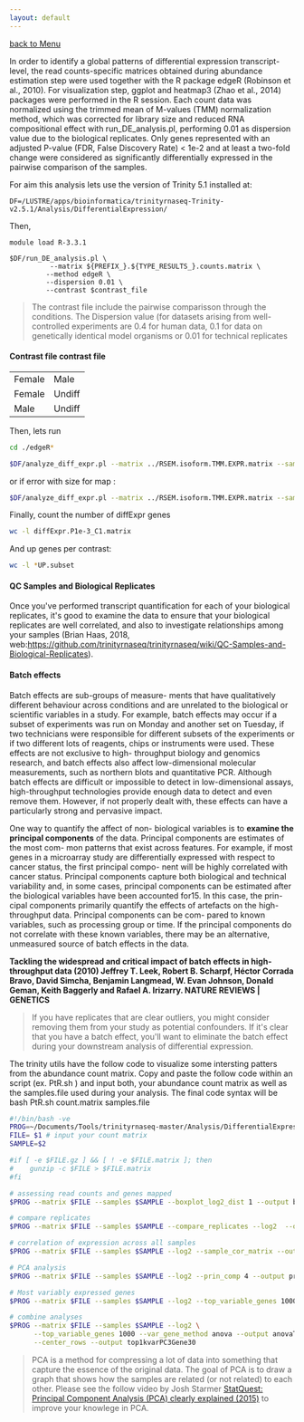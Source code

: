 ```yaml
---
layout: default
---
```


[back to Menu](../)

In order to identify a global patterns of differential expression transcript-level, the read counts-specific matrices obtained during abundance estimation step were used together with the R package edgeR (Robinson et al., 2010). For visualization step, ggplot and heatmap3 (Zhao et al., 2014) packages were performed in the R session.
Each count data was normalized using the trimmed mean of M-values (TMM) normalization method, which was corrected for library size and reduced RNA compositional effect with run_DE_analysis.pl, performing 0.01 as dispersion value due to the biological replicates.
Only genes represented with an adjusted P-value (FDR, False Discovery Rate) < 1e-2 and at least a two-fold change were considered as significantly differentially expressed in the pairwise comparison of the samples.


For aim this analysis lets use the version of Trinity 5.1 installed at: 

```shell
DF=/LUSTRE/apps/bioinformatica/trinityrnaseq-Trinity-v2.5.1/Analysis/DifferentialExpression/
```

Then,

```shell
module load R-3.3.1 

$DF/run_DE_analysis.pl \
      	  --matrix ${PREFIX_}.${TYPE_RESULTS_}.counts.matrix \
       	 --method edgeR \
       	 --dispersion 0.01 \
       	 --contrast $contrast_file 

```
> The contrast file include the pairwise comparisson through the conditions.
> The Dispersion value (for datasets arising from well-controlled experiments are 0.4 for human data, 0.1 for data on genetically identical model organisms or 0.01 for technical replicates

#### [](#header-4)Contrast file contrast file

|         |        |
|:--------|:-------|
| Female  | Male   |
| Female  | Undiff |
| Male    | Undiff |

Then, lets run 

```bash
cd ./edgeR*

$DF/analyze_diff_expr.pl --matrix ../RSEM.isoform.TMM.EXPR.matrix --samples ../samples.file -P 1e-3 -C 1 --order_columns_by_samples_file
```

or if error with size for map :

```bash
$DF/analyze_diff_expr.pl --matrix ../RSEM.isoform.TMM.EXPR.matrix --samples ../samples.file -P 1e-3  -C 1 --max_DE_genes_per_comparison 1000 --max_genes_clust 10000
```

Finally, count the number of diffExpr genes

```bash
wc -l diffExpr.P1e-3_C1.matrix
```

And up genes per contrast:

```bash
wc -l *UP.subset
```

#### [](#header-4) QC Samples and Biological Replicates

Once you've performed transcript quantification for each of your biological replicates, it's good to examine the data to ensure that your biological replicates are well correlated, and also to investigate relationships among your samples (Brian Haas, 2018, web:https://github.com/trinityrnaseq/trinityrnaseq/wiki/QC-Samples-and-Biological-Replicates). 

#### [](#header-4) Batch effects

Batch effects are sub-groups of measure- ments that have qualitatively different behaviour across conditions and are unrelated to the biological or scientific variables in a study. For example, batch effects may occur if a subset of experiments was run on Monday and another set on Tuesday, if two technicians were responsible for different subsets of the experiments or if two different lots of reagents, chips or instruments were used. These effects are not exclusive to high- throughput biology and genomics research, and batch effects also affect low-dimensional molecular measurements, such as northern blots and quantitative PCR. Although batch effects are difficult or impossible to detect in low-dimensional assays, high-throughput technologies provide enough data to detect and even remove them. However, if not properly dealt with, these effects can have a particularly strong and pervasive impact.

One way to quantify the affect of non- biological variables is to **examine the principal components** of the data. Principal components are estimates of the most com- mon patterns that exist across features. For example, if most genes in a microarray study are differentially expressed with respect to cancer status, the first principal compo- nent will be highly correlated with cancer status. Principal components capture both biological and technical variability and, in some cases, principal components can be estimated after the biological variables have been accounted for15. In this case, the prin- cipal components primarily quantify the effects of artefacts on the high-throughput data. Principal components can be com- pared to known variables, such as processing group or time. If the principal components do not correlate with these known variables, there may be an alternative, unmeasured source of batch effects in the data. 

**Tackling the widespread and critical impact of batch effects in high-throughput data (2010) Jeffrey T. Leek, Robert B. Scharpf, Héctor Corrada Bravo, David Simcha, Benjamin Langmead, W. Evan Johnson, Donald Geman, Keith Baggerly and Rafael A. Irizarry. NATURE REVIEWS | GENETICS**

> If you have replicates that are clear outliers, you might consider removing them from your study as potential confounders. If it's clear that you have a batch effect, you'll want to eliminate the batch effect during your downstream analysis of differential expression.

The trinity utils have the follow code to visualize some intersting patters from the abundance count matrix. Copy and paste the follow code within an script  (ex. PtR.sh ) and input both, your abundance count matrix as well as the samples.file used during your analysis. The final code syntax will be bash PtR.sh count.matrix samples.file

```bash
#!/bin/bash -ve
PROG=~/Documents/Tools/trinityrnaseq-master/Analysis/DifferentialExpression/PtR
FILE= $1 # input your count matrix
SAMPLE=$2

#if [ -e $FILE.gz ] && [ ! -e $FILE.matrix ]; then
#    gunzip -c $FILE > $FILE.matrix
#fi

# assessing read counts and genes mapped
$PROG --matrix $FILE --samples $SAMPLE --boxplot_log2_dist 1 --output boxplots

# compare replicates
$PROG --matrix $FILE --samples $SAMPLE --compare_replicates --log2  --output rep_compare

# correlation of expression across all samples
$PROG --matrix $FILE --samples $SAMPLE --log2 --sample_cor_matrix --output sample_cor

# PCA analysis
$PROG --matrix $FILE --samples $SAMPLE --log2 --prin_comp 4 --output prin_comp

# Most variably expressed genes
$PROG --matrix $FILE --samples $SAMPLE --log2 --top_variable_genes 1000 --var_gene_method anova --heatmap --center_rows --output anovaTop1k

# combine analyses
$PROG --matrix $FILE --samples $SAMPLE --log2 \
      --top_variable_genes 1000 --var_gene_method anova --output anovaTop1k --heatmap --prin_comp 3  --add_prin_comp_heatmaps 30 \
      --center_rows --output top1kvarPC3Gene30
```

> PCA is a method for compressing a lot of data into something that capture the essence of the original data. 
The goal of PCA is to draw a graph that shows how the samples are related (or not related) to each other. Please see the follow video by Josh Starmer [StatQuest: Principal Component Analysis (PCA) clearly explained (2015)](https://www.youtube.com/watch?v=_UVHneBUBW0&t=621s) to improve your knowlege in PCA.

